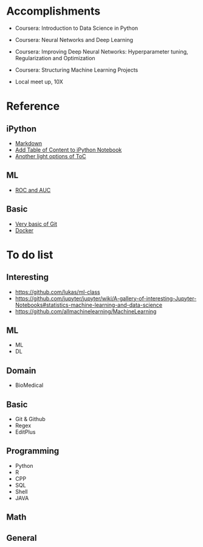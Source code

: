 # Accomplishments
- Coursera: Introduction to Data Science in Python
- Coursera: Neural Networks and Deep Learning
- Coursera: Improving Deep Neural Networks: Hyperparameter tuning, Regularization and Optimization
- Coursera: Structuring Machine Learning Projects

- Local meet up, 10X



# Reference
## iPython 
- [Markdown](http://www.jianshu.com/p/q81RER)
- [Add Table of Content to iPython Notebook](https://zhuanlan.zhihu.com/p/24029578)
- [Another light options of ToC](https://github.com/kmahelona/ipython_notebook_goodies)
## ML
- [ROC and AUC](http://alexkong.net/2013/06/introduction-to-auc-and-roc/)
## Basic
- [Very basic of Git](https://zhuanlan.zhihu.com/p/27831772)
- [Docker](https://yeasy.gitbooks.io/docker_practice/content/install/mac.html)

# To do list

## Interesting 
- https://github.com/lukas/ml-class
- https://github.com/jupyter/jupyter/wiki/A-gallery-of-interesting-Jupyter-Notebooks#statistics-machine-learning-and-data-science
- https://github.com/allmachinelearning/MachineLearning

## ML
- ML
- DL

## Domain 
- BioMedical

## Basic 
- Git & Github
- Regex
- EditPlus

## Programming
- Python
- R
- CPP
- SQL
- Shell
- JAVA

## Math

## General
